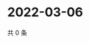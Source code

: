 # 2022-03-06

共 0 条

<!-- BEGIN WEIBO -->
<!-- 最后更新时间 Sun Mar 06 2022 18:00:57 GMT+0800 (China Standard Time) -->

<!-- END WEIBO -->
